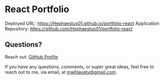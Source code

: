 # React Portfolio
Deployed URL: https://Hephaestus01.github.io/portfolio-react
Application Repository: https://github.com/Hephaestus01/portfolio-react


## Questions?
Reach out:
[GitHub Profile](github.com/Hephaestus01)

If you have any questions, comments, or super great ideas, feel free to reach out to me, via email, at mwhlavaty@gmail.com.
